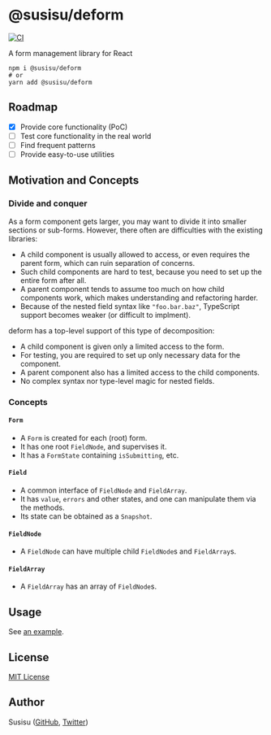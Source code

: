 # @susisu/deform

[![CI](https://github.com/susisu/deform/workflows/CI/badge.svg)](https://github.com/susisu/deform/actions?query=workflow%3ACI)

A form management library for React

``` shell
npm i @susisu/deform
# or
yarn add @susisu/deform
```

## Roadmap

- [x] Provide core functionality (PoC)
- [ ] Test core functionality in the real world
- [ ] Find frequent patterns
- [ ] Provide easy-to-use utilities

## Motivation and Concepts

### Divide and conquer

As a form component gets larger, you may want to divide it into smaller sections or sub-forms.
However, there often are difficulties with the existing libraries:

- A child component is usually allowed to access, or even requires the parent form, which can ruin separation of concerns.
- Such child components are hard to test, because you need to set up the entire form after all.
- A parent component tends to assume too much on how child components work, which makes understanding and refactoring harder.
- Because of the nested field syntax like `"foo.bar.baz"`, TypeScript support becomes weaker (or difficult to implment).

deform has a top-level support of this type of decomposition:

- A child component is given only a limited access to the form.
- For testing, you are required to set up only necessary data for the component.
- A parent component also has a limited access to the child components.
- No complex syntax nor type-level magic for nested fields.

### Concepts

#### `Form`

- A `Form` is created for each (root) form.
- It has one root `FieldNode`, and supervises it.
- It has a `FormState` containing `isSubmitting`, etc.

#### `Field`

- A common interface of `FieldNode` and `FieldArray`.
- It has `value`, `errors` and other states, and one can manipulate them via the methods.
- Its state can be obtained as a `Snapshot`.

#### `FieldNode`

- A `FieldNode` can have multiple child `FieldNode`s and `FieldArray`s.

#### `FieldArray`

- A `FieldArray` has an array of `FieldNode`s.

## Usage

See [an example](https://codesandbox.io/s/deform-example-fs65y?file=/src/App.tsx).

## License

[MIT License](http://opensource.org/licenses/mit-license.php)

## Author

Susisu ([GitHub](https://github.com/susisu), [Twitter](https://twitter.com/susisu2413))
